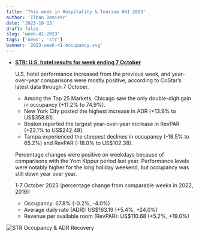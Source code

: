 ```yaml
---
title: 'This week in Hospitality & Tourism #41 2023'
author: 'Ilhan Demirer'
date: '2023-10-13'
draft: false
slug: 'week-41-2023'
tags: ['news', 'str']
banner: '2023-week-41-occupancy.svg'
---
```


- **[STR: U.S. hotel results for week ending 7 October](https://str.com/press-release/us-hotel-results-week-ending-7-october)**

  U.S. hotel performance increased from the previous week, and year-over-year comparisons were mostly positive, according to CoStar’s latest data through 7 October.

  - Among the Top 25 Markets, Chicago saw the only double-digit gain in occupancy (+11.2% to 74.9%).
  - New York City posted the highest increase in ADR (+13.9% to US$358.81).
  - Boston reported the largest year-over-year increase in RevPAR (+23.1% to US$242.49).
  - Tampa experienced the steepest declines in occupancy (-18.5% to 65.2%) and RevPAR (-18.0% to US$102.38).

  Percentage changes were positive on weekdays because of comparisons with the Yom Kippur period last year. Performance levels were notably higher for the long holiday weekend, but occupancy was still down year over year.

  1-7 October 2023 (percentage change from comparable weeks in 2022, 2019):

  - Occupancy: 67.8% (-0.2%, -4.0%)
  - Average daily rate (ADR): US$163.19 (+5.4%, +24.0%)
  - Revenue per available room (RevPAR): US$110.68 (+5.2%, +19.0%)

![STR Occupancy & ADR Recovery](/images/blogimages/2023-week-41-occupancy.svg)
